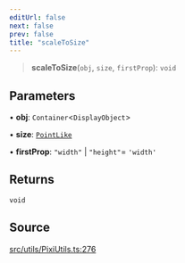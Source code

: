 ```yaml
---
editUrl: false
next: false
prev: false
title: "scaleToSize"
---
```


> **scaleToSize**(`obj`, `size`, `firstProp`): `void`

## Parameters

• **obj**: `Container`\<`DisplayObject`\>

• **size**: [`PointLike`](/api/type-aliases/pointlike/)

• **firstProp**: `"width"` \| `"height"`= `'width'`

## Returns

`void`

## Source

[src/utils/PixiUtils.ts:276](https://github.com/relishinc/dill-pixel/blob/543438455c9a47928084300159416186c2aa1095/src/utils/PixiUtils.ts#L276)
